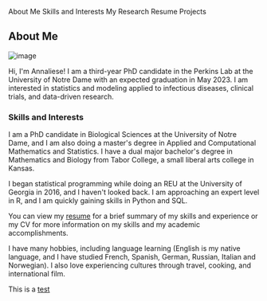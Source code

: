 About Me              Skills and Interests                       My Research                                Resume                              Projects


## About Me

![image](https://user-images.githubusercontent.com/70236276/91318081-d8609c00-e788-11ea-8316-acc7c734cbfe.png)

Hi, I'm Annaliese! I am a third-year PhD candidate in the Perkins Lab at the University of Notre Dame with an expected graduation in May 2023. I am interested in statistics and modeling applied to infectious diseases, clinical trials, and data-driven research.

### Skills and Interests

I am a PhD candidate in Biological Sciences at the University of Notre Dame, and I am also doing a master's degree in Applied and Computational Mathematics and Statistics. I have a dual major bachelor's degree in Mathematics and Biology from Tabor College, a small liberal arts college in Kansas. 

I began statistical programming while doing an REU at the University of Georgia in 2016, and I haven't looked back. I am approaching an expert level in R, and I am quickly gaining skills in Python and SQL.

You can view my <a href="https://github.com/annaliesekwieler/annaliesekwieler.github.io/blob/master/Resume.pdf">resume</a> for a brief summary of my skills and experience or my CV for more information on my skills and my academic accomplishments.

I have many hobbies, including language learning (English is my native language, and I have studied French, Spanish, German, Russian, Italian and Norwegian). I also love experiencing cultures through travel, cooking, and international film.

This is a <a href="Resume.pdf" class="image fit">test</a>



